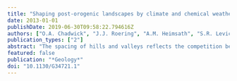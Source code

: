 ```yaml
---
title: "Shaping post-orogenic landscapes by climate and chemical weathering"
date: 2013-01-01
publishDate: 2019-06-30T09:58:22.794616Z
authors: ["O.A. Chadwick", "J.J. Roering", "A.M. Heimsath", "S.R. Levick", "G.P. Asner", "L. Khomo"]
publication_types: ["2"]
abstract: "The spacing of hills and valleys reflects the competition between disturbance-driven (or diffusive) transport on hillslopes and concentrative (or advective) transport in valleys, although the underlying lithologic, tectonic, and climatic controls have not been untangled. Here, we measure geochemical and geomorphic properties of catchments in Kruger National Park, South Africa, where granitic lithology and erosion rates are invariant, enabling us to evaluate how varying mean annual precipitation(MAP = 470 mm, 550 mm, and 730 mm) impacts hill-valley spacing or landscape dissection. Catchment-averaged erosion rates, based on 10Be concentrations in river sands, are low (3-6 m/m.y.) and vary minimally across the three sites. Our lidar-derived slope-area analyses reveal that hillslopes in the dry site are gentle (3%) and short, such that the terrain is low relief and appears highly dissected. With increasing rainfall, hillslopes lengthen and increase in gradient (6%-8%), resulting in less-dissected, higher-relief catchments. The chemical depletion fraction of hilltop regoliths increases with rainfall, from 0.3 to 0.7, reflecting a climate-driven increase in chemical relative to physical erosion. Soil catenas also vary systematically with climate as we observe relatively uniform soil properties in the dry site that contrast with leached sandy crests and upper slopes coupled with downslope clay accumulation zones in the intermediate and wet sites. The geomorphic texture of this slow-eroding, granitic landscape appears to be set by climate-driven feedbacks among chemical weathering, regolith fabric differentiation, hydrological routing, and sediment transport that enhance the vigor of hillslope sediment transport relative to valley-forming processes for wetter climates. © 2013 Geological Society of America."
featured: false
publication: "*Geology*"
doi: "10.1130/G34721.1"
---
```


